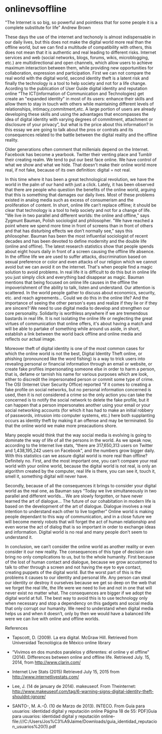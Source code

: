 # onlinevsoffline

"The Internet is so big, so powerful and pointless that for some people it is a complete substitute for life" Andrew Brown 

These days the use of the internet and techonoly is almost indispensable in our daily lives, but this does not make the digital world more real than the offline world, but we can find a multitude of compatibility with others, this does not mean that it is authentic and real leading to different risks. Internet services and web (social networks, blogs, forums, wikis, microblogging, etc.) are multidirectional and open channels, which allow users to achieve maximum interaction between them, while providing new opportunities for collaboration, expression and participation. First we can not compare the real world with the digital world, second identity theft is a latent risk and finally the technology is a tool to help society and not for a life change. Acording to the publication of  User Guide digital identity and reputation online “The ICT(information of Communication and Technologies) get create an "expanded identity" in most of its users: enhance their skills and allow them to stay in touch with others while maintaining different levels of relationships, intimacy,commitment,etc. A large portion of users are already developing these skills and using the advantages that encompasses the idea of digital identity with varying degrees of commitment, attachment or disclosure of your privacy”, but what is the price about this information?
In this essay we are going to talk about the pros or contrats and its consequences related to the battle between the digital reality and the offline reality.  

Older generations often comment that millenials depend on the Internet. Facebook has become a yearbook. Twitter their venting place and Tumblr their creating realm. We tend to put our best face online. We have control of what we show and what we hide. That doesn't make their online world more real, if not fake, because of its own definition: digital = not real.

In this time where it has been a great technological revolution, we have the world in the palm of our hand with just a click. Lately, it has been observed that there are people who question the benefits of the online world, arguing that this is something that damages our daily lives. Most of these problems existed in analog media such as excess of consumerism and the proliferation of content. In short, online life can’t replace offline; it should be clear that technology is a tool to help society and not for a change of life. "We live in two parallel and different worlds: the online and offline," says Zygmunt Bauman, Polish sociologist and philosopher. "We have reached a point where we spend more time in front of screens than in front of others and that has disturbing effects we don’t normally see," says this philosopher. Bauman has been the most influential sociologist of recent decades and has been devoted to define modernity and the double life (online and offline). The latest research statistics show that people spends about eight hours daily in front of a screen causing the offline life absence. In the offline life we are used to suffer attacks, discrimination based on sexual preference or color and even attacks of our religion which we cannot avoid but we can avoid it on the internet. That's when people find a magic solution to avoid problems. In real life it is difficult to do this but in online life you just simply click and everything bad disappear as magic. Bauman mentions that being focused on online life causes in the offline the impoverishment of the ability to talk, listen and understand. Our attention is scattered. In the world people gather to discuss about economics, security, etc. and reach agreements… Could we do this in the online life? And the importance of seeing the other person's eyes and realize if they lie or if they are sincere?
We need to use digital media to develop and strengthen our core personality. Solidarity is worthless anywhere if we are tremendous bastards in real life. It is not isolating the online life or neglecting the great virtues of communication that online offers, it's about having a match and will be able to partake of something while around us aside, in short, establish a link between the world back offline and online media and reflects our actual image.

Moreover theft of digital identity is one of the most common cases for which the online world is not the best, Digital Identity Theft  online, or phishing (pronounced like the word fishing) is a way to trick users into revealing personal or financial information through an email or website, or create fake profiles impersonating someone else in order to harm a person, that is, defame or tarnish his name for various purposes which are look, either to discredit the impersonated person or commit some type of crime. The  OSI (Internet User Security Office) reported “if it comes to creating a fake profile on social networks, but no personal information concerned is used, then it is not considered a crime so the only action you can take the concerned is to notify the social network to delete the fake profile, but it can happen that a person impersonates another using your email or your social networking accounts (for which it has had to make an initial robbery of passwords, intrusion into computer systems, etc.) here both supplanting occurs as identity theft by making it an offense and may be terminated. So that the online world we make more preacautions shore.

Many people would think that the way social media is evolving is going to dominate the way of life of all the persons in the world. As we speak now, according to the Internet live stats, “there are 317,650,313 users on Twitter and 1,438,195,242 users on Facebook”, and the numbers grow bigger daily. With this statistics can we assure digital world is more real than offline? Definitely no. First, and the most important one, you can’t compare your real world with your online world, because the digital world is not real, is only an algorithm created by the computer, real life is 
there, you can see it, touch it, smell it, something digital will never have. 

Secondly, because of all the consequences it brings to consider your digital world as the real one, as Bauman says “Today we live simultaneously in two parallel and different worlds… We are slowly forgotten, or have never learned the art of dialogue… The future of our cohabitation in modern life is based on the development of the art of dialogue. Dialogue involves a real intention to understand each other to live together” Online world is making people dependant to this way of communication, and in a close future we will become merely robots that will forget the act of human relationship and even worse the act of dialog that is so important in order to exchange ideas and information. Digital world is no real and many people don't seem to understand it. 

In conclusion, we can’t consider the online world as another reality or even consider it our new reality. The consequences of this type of decision can bring no only complications to us, but to the whole humanity. First because of the lost of human contact and dialogue, because we grow accustomed to talk to other through a screen and not having the eye to eye contact, creating puppets of the digital world. But the worst part of this is the problems it causes to our identity and personal life. Any person can steal our identity or destroy it ourselves because we get so deep on the web that we forget the real life, the life were we need to live and not in one that will never exist no matter what. 
The consequences are bigger if we adopt the digital world at full. The best way to avoid this is to use technology only when necessary and stop a dependency on this gadgets and social media that only corrupt our humanity. We need to understand when digital media helps us and when it doesn’t, only by then we would have a balanced life were we can live with online and offline worlds. 

References
- Tapscott, D. (2009). La era digital. McGraw Hill. Retrieved from Universidad Tecnológica de México online library

- “Vivimos en dos mundos paralelos y diferentes: el online y el offline” (2014). Differences between online and offline life. Retrieved July. 15, 2014, from http://www.clarin.com/

- Internet Live Stats (2015) Retrieved July 15, 2015 from http://www.internetlivestats.com/ 

- Lee, J. (14 de january de 2014). makeuseof. From Theinternet: http://www.makeuseof.com/tag/6-warning-signs-digital-identity-theft-shouldnt-ignore/

- SANTO-, M. A.-Ó. (10 de Marzo de 2013). INTECO. From Guía para usuarios: identidad digital y reputación online Página 18 de 55: PDF]Guia para usuarios: identidad digital y reputación online- file:///C:/Users/Jos%C3%A9Jaime/Downloads/guia_identidad_reputacion_usuarios%20(1).pdf

